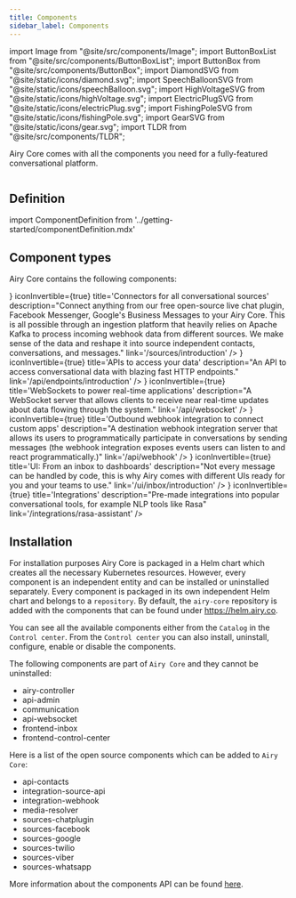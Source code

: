 ```yaml
---
title: Components
sidebar_label: Components
---
```


import Image from "@site/src/components/Image";
import ButtonBoxList from "@site/src/components/ButtonBoxList";
import ButtonBox from "@site/src/components/ButtonBox";
import DiamondSVG from "@site/static/icons/diamond.svg";
import SpeechBalloonSVG from "@site/static/icons/speechBalloon.svg";
import HighVoltageSVG from "@site/static/icons/highVoltage.svg";
import ElectricPlugSVG from "@site/static/icons/electricPlug.svg";
import FishingPoleSVG from "@site/static/icons/fishingPole.svg";
import GearSVG from "@site/static/icons/gear.svg";
import TLDR from "@site/src/components/TLDR";

<TLDR>

Airy Core comes with all the components you need for a fully-featured conversational platform.

</TLDR>

<Image lightModePath="img/getting-started/components-light.png" darkModePath="img/getting-started/components-dark.png"/>

## Definition

import ComponentDefinition from '../getting-started/componentDefinition.mdx'

<ComponentDefinition/>

## Component types

Airy Core contains the following components:

<ButtonBoxList>
<ButtonBox
    icon={<SpeechBalloonSVG />}
    iconInvertible={true}
    title='Connectors for all conversational sources'
    description="Connect anything from our free open-source live chat plugin, Facebook Messenger, Google's Business Messages to your Airy Core. This is all possible through an ingestion platform that heavily relies on Apache Kafka to process incoming webhook data from different sources. We make sense of the data and reshape it into source independent contacts, conversations, and messages."
    link='/sources/introduction'
/>
<ButtonBox
    icon={<HighVoltageSVG />}
    iconInvertible={true}
    title='APIs to access your data'
    description="An API to access conversational data with blazing fast HTTP endpoints."
    link='/api/endpoints/introduction'
/>
<ButtonBox
    icon={<ElectricPlugSVG />}
    iconInvertible={true}
    title='WebSockets to power real-time applications'
    description="A WebSocket server that allows clients to receive near real-time updates about data flowing through the system."
    link='/api/websocket'
/>
<ButtonBox
    icon={<FishingPoleSVG />}
    iconInvertible={true}
    title='Outbound webhook integration to connect custom apps'
    description="A destination webhook integration server that allows its users to programmatically participate in conversations by sending messages (the webhook integration exposes events users can listen to and react programmatically.)"
    link='/api/webhook'
/>
<ButtonBox
    icon={<DiamondSVG />}
    iconInvertible={true}
    title='UI: From an inbox to dashboards'
    description="Not every message can be handled by code, this is why Airy comes with different UIs ready for you and your teams to use."
    link='/ui/inbox/introduction'
/>
<ButtonBox
    icon={<GearSVG />}
    iconInvertible={true}
    title='Integrations'
    description="Pre-made integrations into popular conversational tools, for example NLP tools like Rasa"
    link='/integrations/rasa-assistant'
/>
</ButtonBoxList>

## Installation

For installation purposes Airy Core is packaged in a Helm chart which creates all the necessary Kubernetes resources. However, every component is an independent entity and can be installed or uninstalled separately. Every component is packaged in its own independent Helm chart and belongs to a `repository`. By default, the `airy-core` repository is added with the components that can be found under https://helm.airy.co.

You can see all the available components either from the `Catalog` in the `Control center`. From the `Control center` you can also install, uninstall, configure, enable or disable the components.

The following components are part of `Airy Core` and they cannot be uninstalled:

- airy-controller
- api-admin
- communication
- api-websocket
- frontend-inbox
- frontend-control-center

Here is a list of the open source components which can be added to `Airy Core`:

- api-contacts
- integration-source-api
- integration-webhook
- media-resolver
- sources-chatplugin
- sources-facebook
- sources-google
- sources-twilio
- sources-viber
- sources-whatsapp

More information about the components API can be found [here](/api/endpoints/components).
